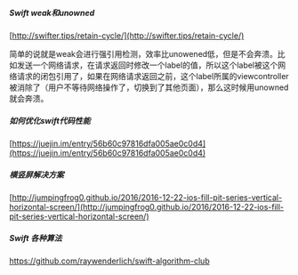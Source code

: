 ##### Swift   weak和unowned

[http://swifter.tips/retain-cycle/](http://swifter.tips/retain-cycle/)

简单的说就是weak会进行强引用检测，效率比unowened低，但是不会奔溃。比如发送一个网络请求，在请求返回时修改一个label的值，所以这个label被这个网络请求的闭包引用了，如果在网络请求返回之前，这个label所属的viewcontroller被消除了（用户不等待网络操作了，切换到了其他页面），那么这时候用unowned就会奔溃。

##### 如何优化swift代码性能

[https://juejin.im/entry/56b60c97816dfa005ae0c0d4](https://juejin.im/entry/56b60c97816dfa005ae0c0d4)

##### 横竖屏解决方案

[http://jumpingfrog0.github.io/2016/2016-12-22-ios-fill-pit-series-vertical-horizontal-screen/](http://jumpingfrog0.github.io/2016/2016-12-22-ios-fill-pit-series-vertical-horizontal-screen/)



##### Swift 各种算法

https://github.com/raywenderlich/swift-algorithm-club



